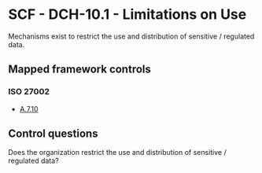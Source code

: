 # SCF - DCH-10.1 - Limitations on Use
Mechanisms exist to restrict the use and distribution of sensitive / regulated data. 
## Mapped framework controls
### ISO 27002
- [A.7.10](../iso27002/a-7.md#a710)
  
## Control questions
Does the organization restrict the use and distribution of sensitive / regulated data? 
  